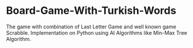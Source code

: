# Board-Game-With-Turkish-Words
The game with combination of Last Letter Game and well known game Scrabble. Implementation on Python using AI Algorithms like Min-Max Tree Algorithm.
